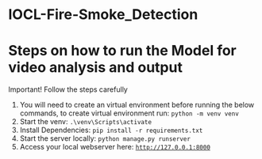# IOCL-Fire-Smoke_Detection

# Steps on how to run the Model for video analysis and output

Important! Follow the steps carefully

1. You will need to create an virtual environment before running the below commands, to create virtual environment run: ```python -m venv venv```
2. Start the venv: ```.\venv\Scripts\activate```
3. Install Dependencies: ```pip install -r requirements.txt```
4. Start the server locally: ```python manage.py runserver```
5. Access your local webserver here: [```http://127.0.0.1:8000```](http://127.0.0.1:8000)